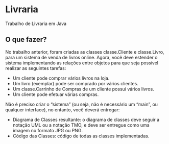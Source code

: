 # Livraria
Trabalho de Livraria em Java

## O que fazer?
No trabalho anterior, foram criadas as classes classe.Cliente e classe.Livro, para um sistema de venda de livros online. Agora, você deve estender o sistema implementando as relações entre objetos para que seja possível realizar as seguintes tarefas:

- Um cliente pode comprar vários livros na loja.
- Um livro (exemplar) pode ser comprado por vários clientes.
- Um classe.Carrinho de Compras de um cliente possui vários livros.
- Um cliente pode efetuar várias compras.

Não é preciso criar o “sistema” (ou seja, não é necessário um “main”, ou qualquer interface), no entanto, você deverá entregar:

- Diagrama de Classes resultante: o diagrama de classes deve seguir a notação UML ou a notação TMO, e deve ser entregue como uma imagem no formato JPG ou PNG.
- Código das Classes: código de todas as classes implementadas.
